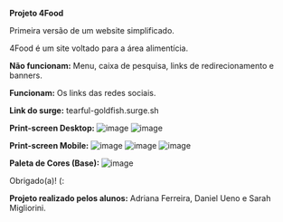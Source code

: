 <b>Projeto 4Food</b>

Primeira versão de um website simplificado.

4Food é um site voltado para a área alimentícia.

<b>Não funcionam:</b> 
Menu, caixa de pesquisa, links de redirecionamento e banners. 

<b>Funcionam:</b> 
Os links das redes sociais.

<b>Link do surge:</b>
tearful-goldfish.surge.sh

<b>Print-screen Desktop:</b>
![image](https://user-images.githubusercontent.com/81333048/115089257-401a5180-9ee8-11eb-9b44-ca33e975bbe3.png)
![image](https://user-images.githubusercontent.com/81333048/115089271-49a3b980-9ee8-11eb-8be1-7f21f4246c7c.png)

<b>Print-screen Mobile:</b>
![image](https://user-images.githubusercontent.com/81333048/115089340-6b9d3c00-9ee8-11eb-8592-ba44336a7de8.png)
![image](https://user-images.githubusercontent.com/81333048/115098490-b7f77480-9f06-11eb-8498-02214ea50ec1.png)
![image](https://user-images.githubusercontent.com/81333048/115098500-c2197300-9f06-11eb-9aec-e0b5a37d8338.png)

<b>Paleta de Cores (Base):</b>
![image](https://user-images.githubusercontent.com/81333048/115089833-93d96a80-9ee9-11eb-9570-261ef617c045.png)

Obrigado(a)! (:

<b>Projeto realizado pelos alunos:</b> Adriana Ferreira, Daniel Ueno e Sarah Migliorini.
